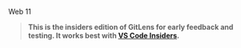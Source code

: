 Web 11
> **This is the insiders edition of GitLens for early feedback and testing. It works best with [VS Code Insiders](https://code.visualstudio.com/insiders).**
